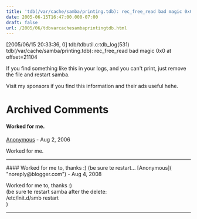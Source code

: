 ```yaml
---
title: 'tdb(/var/cache/samba/printing.tdb): rec_free_read bad magic 0x0 at offset=21104'
date: 2005-06-15T16:47:00.000-07:00
draft: false
url: /2005/06/tdbvarcachesambaprintingtdb.html
---
```


\[2005/06/15 20:33:36, 0\] tdb/tdbutil.c:tdb\_log(531) tdb(/var/cache/samba/printing.tdb): rec\_free\_read bad magic 0x0 at offset=21104  
  
If you find something like this in your logs, and you can't print, just remove the file and restart samba.  
  
Visit my sponsors if you find this information and their ads useful hehe.
# Archived Comments

#### Worked for me.
[Anonymous]( "noreply@blogger.com") - <time datetime="2006-08-01T13:29:00.000-07:00">Aug 2, 2006</time>

Worked for me.
<hr />
#### Worked for me to, thanks :)  
(be sure te restart...
[Anonymous]( "noreply@blogger.com") - <time datetime="2008-08-28T07:53:00.000-07:00">Aug 4, 2008</time>

Worked for me to, thanks :)  
(be sure te restart samba after the delete:  
/etc/init.d/smb restart  
)
<hr />

